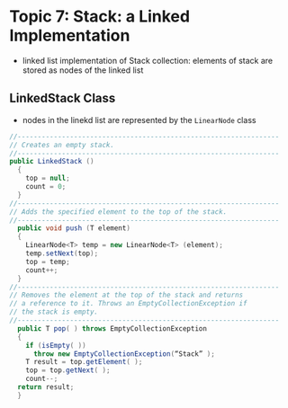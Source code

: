# Topic 7: Stack: a Linked Implementation
* linked list implementation of Stack collection: elements of stack are stored as nodes of the linked list

## LinkedStack Class
* nodes in the linekd list are represented by the ```LinearNode``` class
```java
//-----------------------------------------------------------------
// Creates an empty stack.
//-----------------------------------------------------------------
public LinkedStack ()
  {
    top = null;
    count = 0;
  }
//-----------------------------------------------------------------
// Adds the specified element to the top of the stack.
//-----------------------------------------------------------------
  public void push (T element)
  {
    LinearNode<T> temp = new LinearNode<T> (element);
    temp.setNext(top);
    top = temp;
    count++;
  }
//-----------------------------------------------------------------
// Removes the element at the top of the stack and returns
// a reference to it. Throws an EmptyCollectionException if
// the stack is empty.
//-----------------------------------------------------------------
  public T pop( ) throws EmptyCollectionException
  {
    if (isEmpty( ))
      throw new EmptyCollectionException(“Stack” );
    T result = top.getElement( );
    top = top.getNext( );
    count--;
  return result;
  }
```
